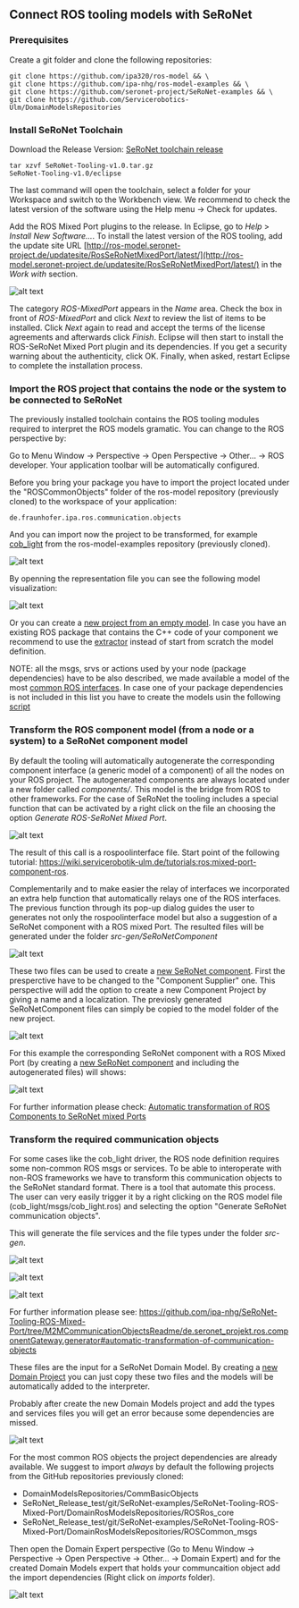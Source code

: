 ## Connect ROS tooling models with SeRoNet

### Prerequisites

Create a git folder and clone the following repositories:

```
git clone https://github.com/ipa320/ros-model && \
git clone https://github.com/ipa-nhg/ros-model-examples && \
git clone https://github.com/seronet-project/SeRoNet-examples && \
git clone https://github.com/Servicerobotics-Ulm/DomainModelsRepositories
```
### Install SeRoNet Toolchain

Download the Release Version: [SeRoNet toolchain release](https://web2.servicerobotik-ulm.de/files/SeRoNet_Tooling/1.0/SeRoNet-Tooling-v1.0.tar.gz)

```
tar xzvf SeRoNet-Tooling-v1.0.tar.gz
SeRoNet-Tooling-v1.0/eclipse
```

The last command will open the toolchain, select a folder for your Workspace and switch to the Workbench view. We recommend to check the latest version of the software using the Help menu -> Check for updates.

Add the ROS Mixed Port plugins to the release. In Eclipse, go to *Help* > *Install New Software...*. To install the latest version of the ROS tooling, add the update site URL [http://ros-model.seronet-project.de/updatesite/RosSeRoNetMixedPort/latest/](http://ros-model.seronet-project.de/updatesite/RosSeRoNetMixedPort/latest/) in the *Work with* section.

![alt text](images/Seronet_mixed_port_install_updatesite.png)

The category *ROS-MixedPort* appears in the *Name* area. Check the box in front of *ROS-MixedPort* and click *Next* to review the list of items to be installed. Click *Next* again to read and accept the terms of the license agreements and afterwards click *Finish*. Eclipse will then start to install the ROS-SeRoNet Mixed Port plugin and its dependencies. If you get a security warning about the authenticity, click OK. Finally, when asked, restart Eclipse to complete the installation process.

### Import the ROS project that contains the node or the system to be connected to SeRoNet

The previously installed toolchain contains the ROS tooling modules required to interpret the ROS models gramatic. You can change to the ROS perspective by:

Go to Menu Window -> Perspective -> Open Perspective -> Other... -> ROS developer. Your application toolbar will be automatically configured.

Before you bring your package you have to import the project located under the "ROSCommonObjects" folder of the ros-model repository (previously cloned) to the workspace of your application:
```
de.fraunhofer.ipa.ros.communication.objects
```

And you can import now the project to be transformed, for example [cob_light](https://github.com/ipa-nhg/ros-model-examples/tree/master/RosComponents/cob_light) from the ros-model-examples repository (previously cloned). 

![alt text](images/ROSSeRoNet_import_cob_light.gif)

By openning the representation file you can see the following model visualization:

![alt text](images/ROSSeRoNet_cob_light_representation.gif)

Or you can create a [new project from an empty model](https://github.com/ipa320/ros-model/blob/master/docu/NewProject.md). In case you have an existing ROS package that contains the C++ code of your component we recommend to use the [extractor](https://github.com/ipa320/ros-model/blob/master/docu/NewRosModel.md) instead of start from scratch the model definition. 

NOTE: all the msgs, srvs or actions used by your node (package dependencies) have to be also described, we made available a model of the most [common ROS interfaces](https://github.com/ipa320/ros-model/tree/master/ROSCommonObjects/de.fraunhofer.ipa.ros.communication.objects/basic_msgs). In case one of your package dependencies is not included in this list you have to create the models usin the following [script](https://github.com/ipa320/ros-model/blob/master/docu/NewCommunicationObjects.md)

### Transform the ROS component model (from a node or a system) to a SeRoNet component model

By default the tooling will automatically autogenerate the corresponding component interface (a generic model of a component) of all the nodes on your ROS project. The autogenerated components are always located under a new folder called *components/*. This model is the bridge from ROS to other frameworks. For the case of SeRoNet the tooling includes a special function that can be activated by a right click on the file an choosing the option *Generate ROS-SeRoNet Mixed Port*.

![alt text](images/ROSSeRoNet_cob_lightComponentToSeRoNet.gif)

The result of this call is a rospoolinterface file. Start point of the following tutorial: https://wiki.servicerobotik-ulm.de/tutorials:ros:mixed-port-component-ros.

Complementarily and to make easier the relay of interfaces we incorporated an extra help function that automatically relays one of the ROS interfaces. The previous function through its pop-up dialog guides the user to generates not only the rospoolinterface model but also a suggestion of a SeRoNet component with a ROS mixed Port. The resulted files will be generated under the folder *src-gen/SeRoNetComponent*

![alt text](images/ROSSeRoNet_generatedFilesSeRoNet.gif)

These two files can be used to create a [new SeRoNet component](https://wiki.servicerobotik-ulm.de/tutorials:develop-your-first-component:start). First the presperctive have to be changed to the "Component Supplier" one. This perspective will add the option to create a new Component Project by giving a name and a localization. The previosly generated SeRoNetComponent files can simply be copied to the model folder of the new project. 

![alt text](images/ROSSeRoNet_SeRoNetComponent.gif)

For this example the corresponding SeRoNet component with a ROS Mixed Port (by creating a [new SeRoNet component](https://wiki.servicerobotik-ulm.de/tutorials:develop-your-first-component:start) and including the autogenerated files) will shows:

![alt text](images/result.png)


For further information please check: [Automatic transformation of ROS Components to SeRoNet mixed Ports](https://github.com/seronet-project/SeRoNet-Tooling-ROS-Mixed-Port/tree/master/de.seronet_projekt.ros.componentGateway.generator#automatic-transformation-of-ros-components-to-seronet-mixed-ports)

### Transform the required communication objects

For some cases like the cob_light driver, the ROS node definition requires some non-common ROS msgs or services. To be able to interoperate with non-ROS frameworks we have to transform this communication objects to the SeRoNet standard format. There is a tool that automate this process. The user can very easily trigger it by a right clicking on the ROS model file (cob_light/msgs/cob_light.ros) and selecting the option "Generate SeRoNet communication objects".

This will generate the file services and the file types under the folder *src-gen*.

![alt text](images/cob_light_obtects_to_SeRoNet.gif)

![alt text](images/cob_light_obtects_to_SeRoNet2.gif)

![alt text](images/cob_light_obtects_to_SeRoNet3.gif)

For further information please see: https://github.com/ipa-nhg/SeRoNet-Tooling-ROS-Mixed-Port/tree/M2MCommunicationObjectsReadme/de.seronet_projekt.ros.componentGateway.generator#automatic-transformation-of-communication-objects 

These files are the input for a SeRoNet Domain Model. By creating a [new Domain Project](https://wiki.servicerobotik-ulm.de/tutorials:develop-your-first-domain-model:start) you can just copy these two files and the models will be automatically added to the interpreter.

Probably after create the new Domain Models project and add the types and services files you will get an error because some dependencies are missed.

![alt text](images/domainModelsErrror.png)

For the most common ROS objects the project dependencies are already available. We suggest to import *always* by default the following projects from the GitHub repositories previously cloned:

- DomainModelsRepositories/CommBasicObjects
- SeRoNet_Release_test/git/SeRoNet-examples/SeRoNet-Tooling-ROS-Mixed-Port/DomainRosModelsRepositories/ROSRos_core
- SeRoNet_Release_test/git/SeRoNet-examples/SeRoNet-Tooling-ROS-Mixed-Port/DomainRosModelsRepositories/ROSCommon_msgs

Then open the Domain Expert perspective (Go to Menu Window -> Perspective -> Open Perspective -> Other... -> Domain Expert) and for the created Domain Models expert that holds your communcaition object add the import dependencies (Right click on *imports* folder).

![alt text](images/ImportSolve.png)
